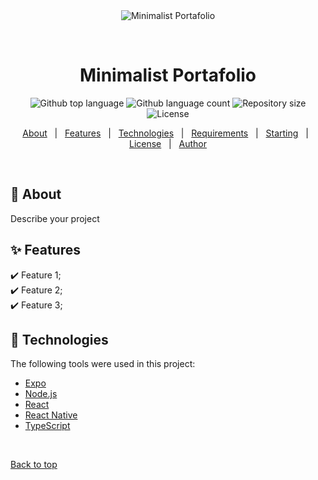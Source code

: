 <div align="center" id="top"> 
  <img src="./.github/app.gif" alt="Minimalist Portafolio" />

  &#xa0;

  <!-- <a href="https://minimalistportafolio.netlify.app">Demo</a> -->
</div>

<h1 align="center">Minimalist Portafolio</h1>

<p align="center">
  <img alt="Github top language" src="https://img.shields.io/github/languages/top/{{YOUR_GITHUB_USERNAME}}/minimalist-portafolio?color=56BEB8">

  <img alt="Github language count" src="https://img.shields.io/github/languages/count/{{YOUR_GITHUB_USERNAME}}/minimalist-portafolio?color=56BEB8">

  <img alt="Repository size" src="https://img.shields.io/github/repo-size/{{YOUR_GITHUB_USERNAME}}/minimalist-portafolio?color=56BEB8">

  <img alt="License" src="https://img.shields.io/github/license/{{YOUR_GITHUB_USERNAME}}/minimalist-portafolio?color=56BEB8">

  <!-- <img alt="Github issues" src="https://img.shields.io/github/issues/{{YOUR_GITHUB_USERNAME}}/minimalist-portafolio?color=56BEB8" /> -->

  <!-- <img alt="Github forks" src="https://img.shields.io/github/forks/{{YOUR_GITHUB_USERNAME}}/minimalist-portafolio?color=56BEB8" /> -->

  <!-- <img alt="Github stars" src="https://img.shields.io/github/stars/{{YOUR_GITHUB_USERNAME}}/minimalist-portafolio?color=56BEB8" /> -->
</p>

<!-- Status -->

<!-- <h4 align="center"> 
	🚧  Minimalist Portafolio 🚀 Under construction...  🚧
</h4> 

<hr> -->

<p align="center">
  <a href="#dart-about">About</a> &#xa0; | &#xa0; 
  <a href="#sparkles-features">Features</a> &#xa0; | &#xa0;
  <a href="#rocket-technologies">Technologies</a> &#xa0; | &#xa0;
  <a href="#white_check_mark-requirements">Requirements</a> &#xa0; | &#xa0;
  <a href="#checkered_flag-starting">Starting</a> &#xa0; | &#xa0;
  <a href="#memo-license">License</a> &#xa0; | &#xa0;
  <a href="https://github.com/{{YOUR_GITHUB_USERNAME}}" target="_blank">Author</a>
</p>

<br>

## :dart: About ##

Describe your project

## :sparkles: Features ##

:heavy_check_mark: Feature 1;\
:heavy_check_mark: Feature 2;\
:heavy_check_mark: Feature 3;

## :rocket: Technologies ##

The following tools were used in this project:

- [Expo](https://expo.io/)
- [Node.js](https://nodejs.org/en/)
- [React](https://pt-br.reactjs.org/)
- [React Native](https://reactnative.dev/)
- [TypeScript](https://www.typescriptlang.org/)

&#xa0;

<a href="#top">Back to top</a>
